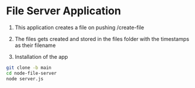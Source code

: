 # File Server Application

1. This application creates a file on pushing /create-file

2. The files gets created and stored in the files folder with the timestamps as their filename

3. Installation of the app
```bash
git clone -b main 
cd node-file-server
node server.js
```

